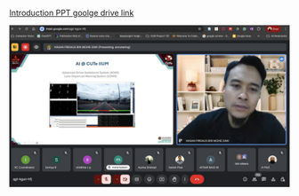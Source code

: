 [Introduction PPT goolge drive link](https://drive.google.com/file/d/1ZJ8Unvp_XAInmW59T3dQwZvT8rAyHRzT/view?usp=sharing)

![Introduction](./intro.jpeg)


